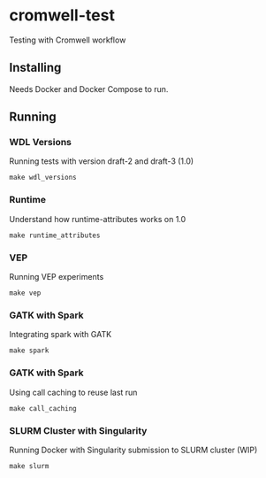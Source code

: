 # cromwell-test
Testing with Cromwell workflow

## Installing

Needs Docker and Docker Compose to run.

## Running

### WDL Versions

Running tests with version draft-2 and draft-3 (1.0)

```
make wdl_versions
```

### Runtime

Understand how runtime-attributes works on 1.0

```
make runtime_attributes
```

### VEP

Running VEP experiments

```
make vep
```

### GATK with Spark

Integrating spark with GATK

```
make spark
```

### GATK with Spark

Using call caching to reuse last run
```
make call_caching
```

### SLURM Cluster with Singularity

Running Docker with Singularity submission to SLURM cluster (WIP)

```
make slurm
```
